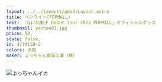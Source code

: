 ```yaml
---
layout: ../../layouts/goodsLayout.astro
title: ペンライト(POPMALL)
text: 「なにわ男子 Debut Tour 2023 POPMALL」オフィシャルグッズ
thumbnail: yochan01.jpg
price: 50,
state: false,
id: 4710158-2
colors: 赤色
maker: よっちゃん食品工業（株）
---
```


![よっちゃんイカ](/images/yochan01.jpg)
